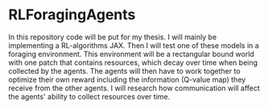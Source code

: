 # RLForagingAgents
In this repository code will be put for my thesis. I will mainly be implementing a RL-algorithms JAX. Then I will test one of these models in a foraging environment. This environment will be a rectangular bound world with one patch that contains resources, which decay over time when being collected by the agents. The agents will then have to work together to optimize their own reward including the information (Q-value map) they receive from the other agents. I will research how communication will affect the agents' ability to collect resources over time.
